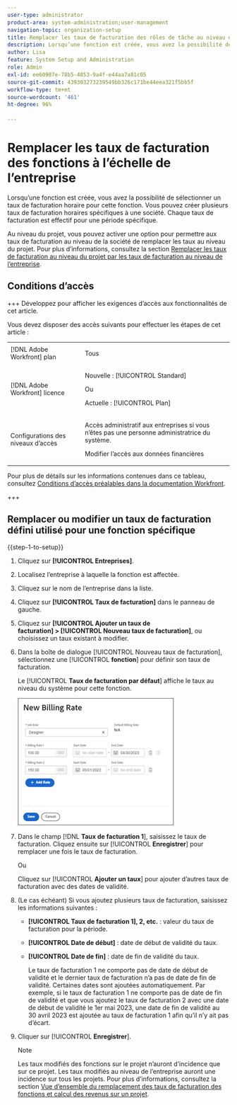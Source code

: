 ```yaml
---
user-type: administrator
product-area: system-administration;user-management
navigation-topic: organization-setup
title: Remplacer les taux de facturation des rôles de tâche au niveau de l’entreprise
description: Lorsqu’une fonction est créée, vous avez la possibilité de sélectionner un taux de facturation horaire pour cette fonction. Vous pouvez créer un taux de facturation horaire spécifique à une société.
author: Lisa
feature: System Setup and Administration
role: Admin
exl-id: ee60987e-78b5-4853-9a4f-e44aa7a81c05
source-git-commit: 439303273239549bb326c171be44eea321f5bb5f
workflow-type: tm+mt
source-wordcount: '461'
ht-degree: 96%

---
```


# Remplacer les taux de facturation des fonctions à l’échelle de l’entreprise

Lorsqu’une fonction est créée, vous avez la possibilité de sélectionner un taux de facturation horaire pour cette fonction. Vous pouvez créer plusieurs taux de facturation horaires spécifiques à une société. Chaque taux de facturation est effectif pour une période spécifique.

Au niveau du projet, vous pouvez activer une option pour permettre aux taux de facturation au niveau de la société de remplacer les taux au niveau du projet. Pour plus d’informations, consultez la section [Remplacer les taux de facturation au niveau du projet par les taux de facturation au niveau de l’entreprise](../../../manage-work/projects/project-finances/override-project-level-with-company-level-billing-rates.md).

## Conditions d’accès

+++ Développez pour afficher les exigences d’accès aux fonctionnalités de cet article.

Vous devez disposer des accès suivants pour effectuer les étapes de cet article :

<table style="table-layout:auto"> 
 <col> 
 <col> 
 <tbody> 
  <tr> 
   <td role="rowheader">[!DNL Adobe Workfront] plan</td> 
   <td> <p>Tous </p> </td> 
  </tr> 
  <tr> 
   <td role="rowheader">[!DNL Adobe Workfront] licence</td> 
   <td>
   <p>Nouvelle : [!UICONTROL Standard]</p>
   <p>Ou</p>
   <p>Actuelle : [!UICONTROL Plan]</p></td> 
  </tr> 
  <tr> 
   <td role="rowheader">Configurations des niveaux d’accès</td> 
   <td> <p>Accès administratif aux entreprises si vous n’êtes pas une personne administratrice du système.</p>
   <p>Modifier l’accès aux données financières</p> </td> 
  </tr> 
 </tbody> 
</table>

Pour plus de détails sur les informations contenues dans ce tableau, consultez [Conditions d’accès préalables dans la documentation Workfront](/help/quicksilver/administration-and-setup/add-users/access-levels-and-object-permissions/access-level-requirements-in-documentation.md).

+++

## Remplacer ou modifier un taux de facturation défini utilisé pour une fonction spécifique

{{step-1-to-setup}}

1. Cliquez sur **[!UICONTROL Entreprises]**.
1. Localisez l’entreprise à laquelle la fonction est affectée.
1. Cliquez sur le nom de l’entreprise dans la liste.
1. Cliquez sur **[!UICONTROL Taux de facturation]** dans le panneau de gauche.
1. Cliquez sur **[!UICONTROL Ajouter un taux de facturation] > [!UICONTROL Nouveau taux de facturation]**, ou choisissez un taux existant à modifier.
1. Dans la boîte de dialogue [!UICONTROL Nouveau taux de facturation], sélectionnez une [!UICONTROL **fonction**] pour définir son taux de facturation.

   Le [!UICONTROL **Taux de facturation par défaut**] affiche le taux au niveau du système pour cette fonction.

   ![Boîte de dialogue du nouveau taux de facturation](assets/date-effective-billing-rates-for-company.png)

1. Dans le champ [!DNL **Taux de facturation 1**], saisissez le taux de facturation. Cliquez ensuite sur [!UICONTROL **Enregistrer**] pour remplacer une fois le taux de facturation.

   Ou

   Cliquez sur [!UICONTROL **Ajouter un taux**] pour ajouter d’autres taux de facturation avec des dates de validité.

1. (Le cas échéant) Si vous ajoutez plusieurs taux de facturation, saisissez les informations suivantes :

   * **[!UICONTROL Taux de facturation 1], 2, etc.** : valeur du taux de facturation pour la période.
   * **[!UICONTROL Date de début]** : date de début de validité du taux.
   * **[!UICONTROL Date de fin]** : date de fin de validité du taux.

     Le taux de facturation 1 ne comporte pas de date de début de validité et le dernier taux de facturation n’a pas de date de fin de validité. Certaines dates sont ajoutées automatiquement. Par exemple, si le taux de facturation 1 ne comporte pas de date de fin de validité et que vous ajoutez le taux de facturation 2 avec une date de début de validité le 1er mai 2023, une date de fin de validité au 30 avril 2023 est ajoutée au taux de facturation 1 afin qu’il n’y ait pas d’écart.

1. Cliquer sur [!UICONTROL **Enregistrer**].

   >[!NOTE]
   >
   >Les taux modifiés des fonctions sur le projet n’auront d’incidence que sur ce projet. Les taux modifiés au niveau de l’entreprise auront une incidence sur tous les projets. Pour plus d’informations, consultez la section [Vue d’ensemble du remplacement des taux de facturation des fonctions et calcul des revenus sur un projet](../../../manage-work/projects/project-finances/override-role-billing-rates-and-calculate-project-revenue.md).
